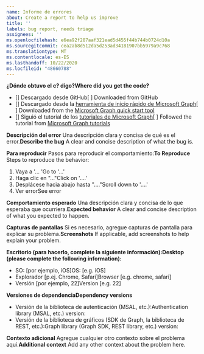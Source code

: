 ```yaml
---
name: Informe de errores
about: Create a report to help us improve
title: ''
labels: bug report, needs triage
assignees: ''
ms.openlocfilehash: e6ea92f287aaf321ead5d455f44b744b0724d10a
ms.sourcegitcommit: cea2ab8d512da5d253ad34181907bb5979a9c768
ms.translationtype: MT
ms.contentlocale: es-ES
ms.lasthandoff: 10/22/2020
ms.locfileid: "48660788"
---
```

<span data-ttu-id="da101-102">**¿Dónde obtuvo el c? digo?**</span><span class="sxs-lookup"><span data-stu-id="da101-102">**Where did you get the code?**</span></span>
- <span data-ttu-id="da101-103">[] Descargado desde GitHub</span><span class="sxs-lookup"><span data-stu-id="da101-103">[ ] Downloaded from GitHub</span></span>
- <span data-ttu-id="da101-104">[] Descargado desde la [herramienta de inicio rápido de Microsoft Graph](https://developer.microsoft.com/graph/quick-start)</span><span class="sxs-lookup"><span data-stu-id="da101-104">[ ] Downloaded from the [Microsoft Graph quick start tool](https://developer.microsoft.com/graph/quick-start)</span></span>
- <span data-ttu-id="da101-105">[] Siguió el tutorial de los [tutoriales de Microsoft Graph](https://docs.microsoft.com/graph/tutorials)</span><span class="sxs-lookup"><span data-stu-id="da101-105">[ ] Followed the tutorial from [Microsoft Graph tutorials](https://docs.microsoft.com/graph/tutorials)</span></span>

<span data-ttu-id="da101-106">**Descripción del error** Una descripción clara y concisa de qué es el error.</span><span class="sxs-lookup"><span data-stu-id="da101-106">**Describe the bug** A clear and concise description of what the bug is.</span></span>

<span data-ttu-id="da101-107">**Para reproducir** Pasos para reproducir el comportamiento:</span><span class="sxs-lookup"><span data-stu-id="da101-107">**To Reproduce** Steps to reproduce the behavior:</span></span>
1. <span data-ttu-id="da101-108">Vaya a '... '</span><span class="sxs-lookup"><span data-stu-id="da101-108">Go to '...'</span></span>
2. <span data-ttu-id="da101-109">Haga clic en "..."</span><span class="sxs-lookup"><span data-stu-id="da101-109">Click on '....'</span></span>
3. <span data-ttu-id="da101-110">Desplácese hacia abajo hasta "...."</span><span class="sxs-lookup"><span data-stu-id="da101-110">Scroll down to '....'</span></span>
4. <span data-ttu-id="da101-111">Ver error</span><span class="sxs-lookup"><span data-stu-id="da101-111">See error</span></span>

<span data-ttu-id="da101-112">**Comportamiento esperado** Una descripción clara y concisa de lo que esperaba que ocurriera.</span><span class="sxs-lookup"><span data-stu-id="da101-112">**Expected behavior** A clear and concise description of what you expected to happen.</span></span>

<span data-ttu-id="da101-113">**Capturas de pantallas** Si es necesario, agregue capturas de pantalla para explicar su problema.</span><span class="sxs-lookup"><span data-stu-id="da101-113">**Screenshots** If applicable, add screenshots to help explain your problem.</span></span>

<span data-ttu-id="da101-114">**Escritorio (para hacerlo, complete la siguiente información):**</span><span class="sxs-lookup"><span data-stu-id="da101-114">**Desktop (please complete the following information):**</span></span>
 - <span data-ttu-id="da101-115">SO: [por ejemplo, iOS]</span><span class="sxs-lookup"><span data-stu-id="da101-115">OS: [e.g. iOS]</span></span>
 - <span data-ttu-id="da101-116">Explorador [p.ej. Chrome, Safari]</span><span class="sxs-lookup"><span data-stu-id="da101-116">Browser [e.g. chrome, safari]</span></span>
 - <span data-ttu-id="da101-117">Versión [por ejemplo, 22]</span><span class="sxs-lookup"><span data-stu-id="da101-117">Version [e.g. 22]</span></span>

<span data-ttu-id="da101-118">**Versiones de dependencia**</span><span class="sxs-lookup"><span data-stu-id="da101-118">**Dependency versions**</span></span>
 - <span data-ttu-id="da101-119">Versión de la biblioteca de autenticación (MSAL, etc.):</span><span class="sxs-lookup"><span data-stu-id="da101-119">Authentication library (MSAL, etc.) version:</span></span>
 - <span data-ttu-id="da101-120">Versión de la biblioteca de gráficos (SDK de Graph, la biblioteca de REST, etc.):</span><span class="sxs-lookup"><span data-stu-id="da101-120">Graph library (Graph SDK, REST library, etc.) version:</span></span>  

<span data-ttu-id="da101-121">**Contexto adicional** Agregue cualquier otro contexto sobre el problema aquí.</span><span class="sxs-lookup"><span data-stu-id="da101-121">**Additional context** Add any other context about the problem here.</span></span>
